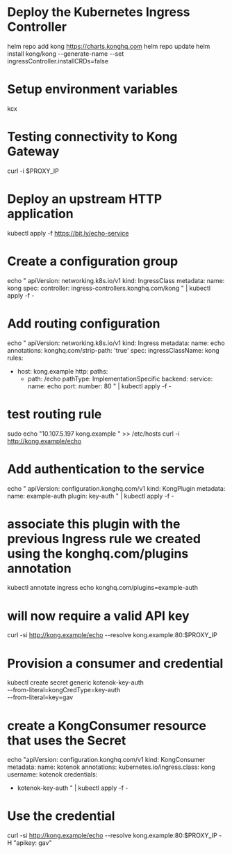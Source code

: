 # Deploy the Kubernetes Ingress Controller 
helm repo add kong https://charts.konghq.com
helm repo update
helm install kong/kong --generate-name --set ingressController.installCRDs=false

# Setup environment variables
kcx

# Testing connectivity to Kong Gateway
curl -i $PROXY_IP


# Deploy an upstream HTTP application 
kubectl apply -f https://bit.ly/echo-service

# Create a configuration group
echo "
apiVersion: networking.k8s.io/v1
kind: IngressClass
metadata:
  name: kong
spec:
  controller: ingress-controllers.konghq.com/kong
" | kubectl apply -f -

# Add routing configuration
echo "
apiVersion: networking.k8s.io/v1
kind: Ingress
metadata:
  name: echo
  annotations:
    konghq.com/strip-path: 'true'
spec:
  ingressClassName: kong
  rules:
  - host: kong.example
    http:
      paths:
      - path: /echo
        pathType: ImplementationSpecific
        backend:
          service:
            name: echo
            port:
              number: 80
" | kubectl apply -f -

# test routing rule   
sudo echo "10.107.5.197   kong.example " >> /etc/hosts
curl -i http://kong.example/echo

# Add authentication to the service
echo "
apiVersion: configuration.konghq.com/v1
kind: KongPlugin
metadata:
  name: example-auth
plugin: key-auth
" | kubectl apply -f -

# associate this plugin with the previous Ingress rule we created using the konghq.com/plugins annotation
kubectl annotate ingress echo konghq.com/plugins=example-auth

# will now require a valid API key
curl -si http://kong.example/echo --resolve kong.example:80:$PROXY_IP

# Provision a consumer and credential
kubectl create secret generic kotenok-key-auth \
  --from-literal=kongCredType=key-auth  \
  --from-literal=key=gav

#  create a KongConsumer resource that uses the Secret
echo "apiVersion: configuration.konghq.com/v1
kind: KongConsumer
metadata:
  name: kotenok
  annotations:
    kubernetes.io/ingress.class: kong
username: kotenok
credentials:
- kotenok-key-auth
" | kubectl apply -f -

# Use the credential
curl -si http://kong.example/echo --resolve kong.example:80:$PROXY_IP -H "apikey: gav"
